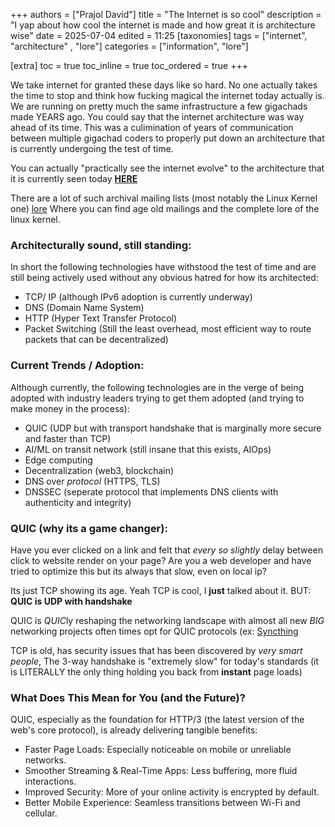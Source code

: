 +++
authors = ["Prajol David"]
title = "The Internet is so cool"
description = "I yap about how cool the internet is made and how great it is architecture wise"
date = 2025-07-04
edited = 11:25
[taxonomies]
tags = ["internet", "architecture" , "lore"]
categories = ["information", "lore"]

[extra]
toc = true
toc_inline = true
toc_ordered = true
+++

We take internet for granted these days like so hard.
No one actually takes the time to stop and think how fucking magical the internet today actually is.
We are running on pretty much the same infrastructure a few gigachads made YEARS ago.
You could say that the internet architecture was way ahead of its time.
This was a culimination of years of communication between multiple gigachad coders to properly put down an architecture that is currently
undergoing the test of time.

You can actually "practically see the internet evolve" to the architecture that it is currently seen today **[HERE](https://www.rfc-editor.org/)**

There are a lot of such archival mailing lists (most notably the Linux Kernel one) [lore](lore.kernel.org)
Where you can find age old mailings and the complete lore of the linux kernel.

### Architecturally sound, still standing:
In short the following technologies have withstood the test of time and are still being actively used without any obvious hatred for how its architected:

- TCP/ IP (although IPv6 adoption is currently underway)
- DNS (Domain Name System)
- HTTP (Hyper Text Transfer Protocol)
- Packet Switching (Still the least overhead, most efficient way to route packets that can be decentralized)


### Current Trends / Adoption:
Although currently, the following technologies are in the verge of being adopted with industry leaders trying to get them adopted (and trying to make money in the process):

- QUIC (UDP but with transport handshake that is marginally more secure and faster than TCP)
- AI/ML on transit network (still insane that this exists, AIOps)
- Edge computing 
- Decentralization (web3, blockchain)
- DNS over *protocol* (HTTPS, TLS)
- DNSSEC (seperate protocol that implements DNS clients with authenticity and integrity)


### QUIC (why its a game changer):

Have you ever clicked on a link and felt that *every so slightly* delay between click to website render on your page?
Are you a web developer and have tried to optimize this but its always that slow, even on local ip?

Its just TCP showing its age. Yeah TCP is cool, I **just** talked about it.
BUT: **QUIC is UDP with handshake**

QUIC is *QUIC*ly reshaping the networking landscape with almost all new *BIG* networking projects often times opt for QUIC protocols (ex: [Syncthing](https://syncthing.net/)

TCP is old, has security issues that has been discovered by *very smart people*, The 3-way handshake is "extremely slow" for today's standards (it is LITERALLY the only thing holding you back from **instant** page loads)

### What Does This Mean for You (and the Future)?
QUIC, especially as the foundation for HTTP/3 (the latest version of the web's core protocol), is already delivering tangible benefits:

- Faster Page Loads: Especially noticeable on mobile or unreliable networks.
- Smoother Streaming & Real-Time Apps: Less buffering, more fluid interactions.
- Improved Security: More of your online activity is encrypted by default.
- Better Mobile Experience: Seamless transitions between Wi-Fi and cellular.

